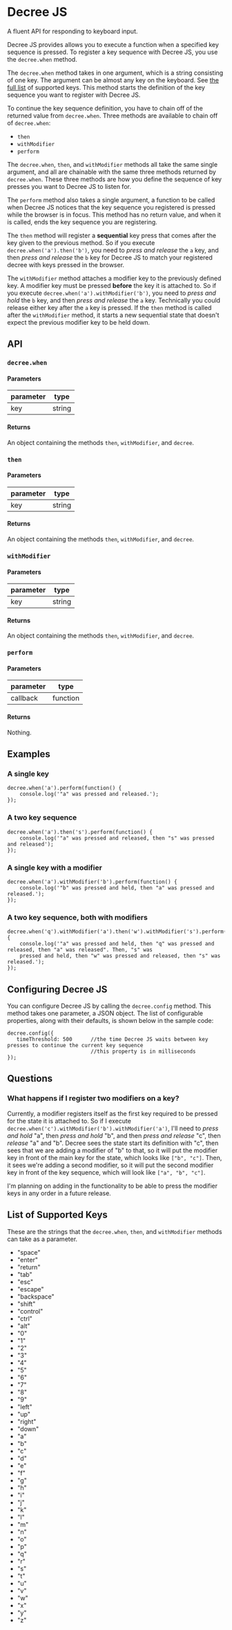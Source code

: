 # Decree JS
A fluent API for responding to keyboard input.

Decree JS provides allows you to execute a function when a specified key sequence is pressed. To register
a key sequence with Decree JS, you use the `decree.when` method.

The `decree.when` method takes in one argument, which is a string consisting of one key. The argument can be almost any
 key on the keyboard. See [the full list](#list-of-supported-keys) of supported keys. This method starts the definition of
the key sequence you want to register with Decree JS.

To continue the key sequence definition, you have to chain off of the returned value from `decree.when`. Three methods
are available to chain off of `decree.when`:
- `then`
- `withModifier`
- `perform`

The `decree.when`, `then`, and `withModifier` methods all take the same single argument, and all are chainable with the
same three methods returned by `decree.when`. These three methods are how you define the sequence of key presses you
want to Decree JS to listen for.
 
The `perform` method also takes a single argument, a function to be called when Decree JS notices that the
key sequence you registered is pressed while the browser is in focus. This method has no return value, and when it is
 called, ends the key sequence you are registering.

The `then` method will register a **sequential** key press that comes after the key given to the previous method. So if 
you execute `decree.when('a').then('b')`, you need to *press and release* the `a` key, and then *press and release* the
`b` key for Decree JS to match your registered decree with keys pressed in the browser.

The `withModifier` method attaches a modifier key to the previously defined key. A modifier key must be pressed 
**before** the key it is attached to. So if you execute `decree.when('a').withModifier('b')`, you need to *press and
hold* the `b` key, and then *press and release* the `a` key. Technically you could release either key after the `a` key is
pressed. If the `then` method is called after the `withModifier` method, it starts a new sequential state that 
doesn't expect the previous modifier key to be held down.


## API

### `decree.when`

#### Parameters
| parameter |  type  |
|-----------|--------|
|    key    | string |

#### Returns
An object containing the methods `then`, `withModifier`, and `decree`.

### `then`

#### Parameters
| parameter |  type  |
|-----------|--------|
|    key    | string |

#### Returns
An object containing the methods `then`, `withModifier`, and `decree`.

### `withModifier`

#### Parameters
| parameter |  type  |
|-----------|--------|
|    key    | string |

#### Returns
An object containing the methods `then`, `withModifier`, and `decree`.

### `perform`

#### Parameters
| parameter |   type   |
|-----------|----------|
| callback  | function |

#### Returns
Nothing.

## Examples

### A single key
```
decree.when('a').perform(function() {
    console.log('"a" was pressed and released.');
});
```

### A two key sequence
```
decree.when('a').then('s').perform(function() {
    console.log('"a" was pressed and released, then "s" was pressed and released');
});
```

### A single key with a modifier
```
decree.when('a').withModifier('b').perform(function() {
    console.log('"b" was pressed and held, then "a" was pressed and released.');
});
```

### A two key sequence, both with modifiers
```
decree.when('q').withModifier('a').then('w').withModifier('s').perform(function() {
    console.log('"a" was pressed and held, then "q" was pressed and released, then "a" was released". Then, "s" was 
    pressed and held, then "w" was pressed and released, then "s" was released.');
});
```

## Configuring Decree JS
You can configure Decree JS by calling the `decree.config` method. This method takes one parameter, a JSON
object. The list of configurable properties, along with their defaults, is shown below in the sample code:
 ```
 decree.config({
    timeThreshold: 500      //the time Decree JS waits between key presses to continue the current key sequence
                            //this property is in milliseconds
 });
 ```

## Questions

### What happens if I register two modifiers on a key?
Currently, a modifier registers itself as the first key required to be pressed for the state it is attached to. So if
 I execute `decree.when('c').withModifier('b').withModifier('a')`, I'll need to *press and hold* "a", then *press and
 hold*
 "b", and then *press and release* "c", then *release* "a" and "b". Decree sees the state start its definition with 
 "c", then sees that we are adding a modifier of "b" to that, so it will put the modifier key in front of the main 
 key for the state, which looks like `["b", "c"]`. Then, it sees we're adding a second modifier, so it will put the 
 second modifier key in front of the key sequence, which will look like `["a", "b", "c"]`.
 
 I'm planning on adding in the functionality to be able to press the modifier keys in any order in a future release.
 

## List of Supported Keys
These are the strings that the `decree.when`, `then`, and `withModifier` methods can take as a parameter.
- "space"
- "enter"
- "return"
- "tab"
- "esc"
- "escape"
- "backspace"
- "shift"
- "control"
- "ctrl"
- "alt"
- "0"
- "1"
- "2"
- "3"
- "4"
- "5"
- "6"
- "7"
- "8"
- "9"
- "left"
- "up"
- "right"
- "down"
- "a"
- "b"
- "c"
- "d"
- "e"
- "f"
- "g"
- "h"
- "i"
- "j"
- "k"
- "l"
- "m"
- "n"
- "o"
- "p"
- "q"
- "r"
- "s"
- "t"
- "u"
- "v"
- "w"
- "x"
- "y"
- "z"
